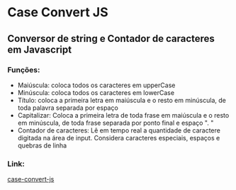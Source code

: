 # Case Convert JS
## Conversor de string e Contador de caracteres em Javascript

### Funções:

* Maiúscula: coloca todos os caracteres em upperCase
* Minúscula: coloca todos os caracteres em lowerCase
* Título: coloca a primeira letra em maiúscula e o resto em minúscula, de toda palavra separada por espaço
* Capitalizar: Coloca a primeira letra de toda frase em maiúscula e o resto em minúscula, de toda frase separada por ponto final e espaço ". "  
* Contador de caracteres: Lê em tempo real a quantidade de caractere digitada na área de input. Considera caracteres especiais, espaços e quebras de linha

### Link:
[case-convert-js](https://eltonrp.github.io/case-convert-js/)